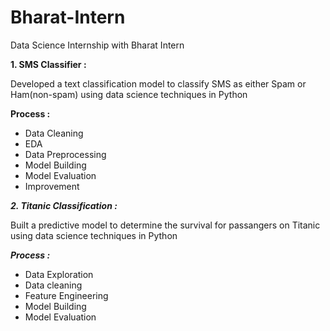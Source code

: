 # Bharat-Intern
Data Science Internship with Bharat Intern

**1. SMS Classifier :**

Developed a text classification model to classify SMS as either Spam or Ham(non-spam) using
data science techniques in Python

**Process :**

- Data Cleaning
- EDA
- Data Preprocessing
- Model Building
- Model Evaluation
- Improvement

***2. Titanic Classification :***

Built a predictive model to determine the survival for passangers on Titanic using
data science techniques in Python

***Process :***

- Data Exploration
- Data cleaning
- Feature Engineering
- Model Building
- Model Evaluation 

